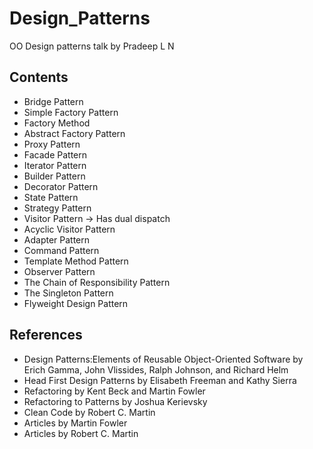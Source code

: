 # Design_Patterns
OO Design patterns talk by Pradeep L N

## Contents

* Bridge Pattern
* Simple Factory Pattern
* Factory Method
* Abstract Factory Pattern
* Proxy Pattern
* Facade Pattern
* Iterator Pattern
* Builder Pattern
* Decorator Pattern
* State Pattern
* Strategy Pattern
* Visitor Pattern -> Has dual dispatch
* Acyclic Visitor Pattern
* Adapter Pattern
* Command Pattern
* Template Method Pattern
* Observer Pattern
* The Chain of Responsibility Pattern
* The Singleton Pattern
* Flyweight Design Pattern

## References
* Design Patterns:Elements of Reusable Object-Oriented Software by Erich Gamma, John Vlissides, Ralph Johnson, and Richard Helm
* Head First Design Patterns by Elisabeth Freeman and Kathy Sierra
* Refactoring by Kent Beck and Martin Fowler
* Refactoring to Patterns by Joshua Kerievsky
* Clean Code by Robert C. Martin
* Articles by Martin Fowler
* Articles by Robert C. Martin
